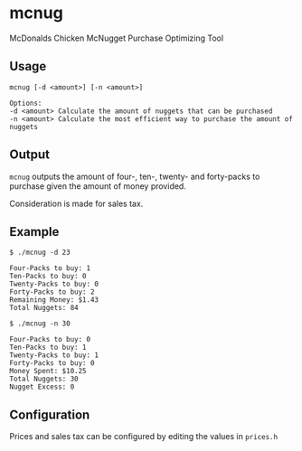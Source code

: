 # mcnug

McDonalds Chicken McNugget Purchase Optimizing Tool

## Usage

```
mcnug [-d <amount>] [-n <amount>]

Options:
-d <amount>	Calculate the amount of nuggets that can be purchased
-n <amount>	Calculate the most efficient way to purchase the amount of nuggets
```

## Output

`mcnug` outputs the amount of four-, ten-, twenty- and forty-packs to purchase given the amount of money provided.

Consideration is made for sales tax.

## Example

```
$ ./mcnug -d 23

Four-Packs to buy: 1
Ten-Packs to buy: 0
Twenty-Packs to buy: 0
Forty-Packs to buy: 2
Remaining Money: $1.43
Total Nuggets: 84

$ ./mcnug -n 30

Four-Packs to buy: 0
Ten-Packs to buy: 1
Twenty-Packs to buy: 1
Forty-Packs to buy: 0
Money Spent: $10.25
Total Nuggets: 30
Nugget Excess: 0
```

## Configuration

Prices and sales tax can be configured by editing the values in `prices.h`
